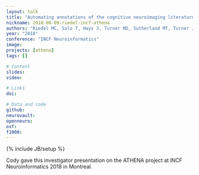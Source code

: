 ```yaml
---
layout: talk
title: "Automating annotations of the cognitive neuroimaging literature using ATHENA"
nickname: 2018-08-09-riedel-incf-athena
authors: "Riedel MC, Salo T, Hays J, Turner MD, Sutherland MT, Turner JA, Laird AR"
year: "2018"
conference: "INCF Neuroinformatics"
image:
projects: [athena]
tags: []

# Content
slides:
video:

# Links
doi:

# Data and code
github:
neurovault:
openneuro:
osf:
f1000:
---
```

{% include JB/setup %}

Cody gave this investigator presentation on the ATHENA project at INCF
Neuroinformatics 2018 in Montreal.

